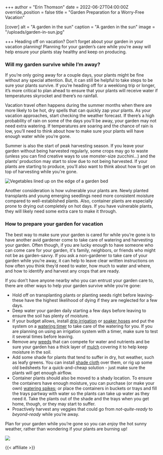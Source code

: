 +++
author = "Erin Thomson"
date = 2022-06-27T04:00:00Z
override_position = false
title = "Garden Preparation for a Worry-Free Vacation"

[cover]
alt = "A garden in the sun"
caption = "A garden in the sun"
image = "/uploads/garden-in-sun.jpg"

+++
Heading off on vacation? Don’t forget about your garden in your vacation planning! Planning for your garden’s care while you’re away will help ensure your plants stay healthy and keep on producing.

### Will my garden survive while I’m away?

If you’re only going away for a couple days, your plants might be fine without any special attention. But, it can still be helpful to take steps to be sure your plants survive. If you’re heading off for a weeklong trip or longer, it’s more critical to plan ahead to ensure that your plants will receive water if temperatures skyrocket and there’s no rainfall.

Vacation travel often happens during the summer months when there are more likely to be hot, dry spells that can quickly zap your plants. As your vacation approaches, start checking the weather forecast. If there’s a high probability of rain on some of the days you’ll be away, your garden may not need extra watering. If temperatures are soaring and the chance of rain is low, you’ll need to think about how to make sure your plants will have enough water while you’re gone.

Summer is also the start of peak harvesting season. If you leave your garden without being harvested regularly, some crops may go to waste (unless you can find creative ways to use monster-size zucchini…) and the plants’ production may start to slow due to not being harvested. If your plants are starting to produce, you’ll also want to think about how to get on top of harvesting while you're gone.

![Vegetables lined up on the edge of a garden bed](/uploads/garden-harvest.jpg)

Another consideration is how vulnerable your plants are. Newly planted transplants and young emerging seedlings need more consistent moisture compared to well-established plants. Also, container plants are especially prone to drying out completely on hot days. If you have vulnerable plants, they will likely need some extra care to make it through.

### How to prepare your garden for vacation

The best way to make sure your garden is cared for while you’re gone is to have another avid gardener come to take care of watering and harvesting your garden. Often though, if you are lucky enough to have someone who can come care for your garden, it's family, neighbors, or friends who might not be as garden-savvy. If you ask a non-gardener to take care of your garden while you’re away, it can help to leave clear written instructions on how often you think they’d need to water, how much to water and where, and how to identify and harvest any crops that are ready.

If you don’t have anyone nearby who you can entrust your garden care to, there are other ways to help your garden survive while you’re gone:

* Hold off on transplanting plants or planting seeds right before leaving- these have the highest likelihood of dying if they are neglected for a few days.
* Deep water your garden daily starting a few days before leaving to ensure the soil has plenty of moisture.
* If your budget allows, install [drip irrigation](https://www.amazon.com/s?k=drip+irrigation) or [soaker hoses](https://www.amazon.com/s?k=soaker+hose) and put the system on a [watering timer](https://www.amazon.com/s?k=watering+timer) to take care of the watering for you. If you are planning on using an irrigation system with a timer, make sure to test it several times before leaving.
* Remove any [weeds](https://blog.planter.garden/posts/garden-weeds-stem-the-spread/) that can compete for water and nutrients and be sure your garden has a thick layer of [mulch](https://blog.planter.garden/posts/mulching-a-must-for-your-garden/) covering it to help keep moisture in the soil.
* Add some shade for plants that tend to suffer in dry, hot weather, such as leafy greens. You can install [shade cloth](https://www.amazon.com/s?k=shade+cloth) over them, or rig up some old bedsheets for a quick-and-cheap solution - just make sure the plants will get enough airflow.
* Container plants should also be moved to a shady location. To ensure the containers have enough moisture, you can purchase (or make your own) [watering spikes](https://www.amazon.com/s?k=watering+spikes); or place the containers in buckets or trays and fill the trays partway with water so the plants can take up water as they need it. Take the plants out of the shade and the trays when you get home, though, or they may start to suffer.
* Proactively harvest any veggies that could go from _not-quite-ready_ to _beyond-ready_ while you’re away.

Plan for your garden while you’re gone so you can _enjoy_ the hot sunny weather, rather than wondering if your plants are burning up!

![](/uploads/beachfront-view.jpg)

{{< affiliate >}}